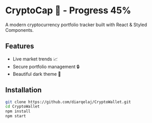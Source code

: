 # CryptoCap 🚀 - Progress 45%

A modern cryptocurrency portfolio tracker built with React & Styled Components.

## Features
- Live market trends 📈
- Secure portfolio management 🔒
- Beautiful dark theme 🎨

## Installation
```sh
git clone https://github.com/diarqelaj/CryptoWallet.git
cd CryptoWallet
npm install
npm start
